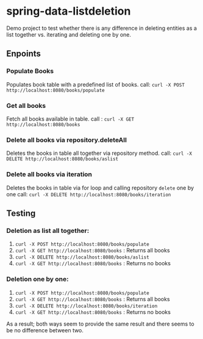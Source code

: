 # spring-data-listdeletion
Demo project to test whether there is any difference in deleting entities as a list together vs. iterating and deleting one by one.

## Enpoints
### Populate Books
Populates book table with a predefined list of books.
call: `curl -X POST http://localhost:8080/books/populate`

### Get all books
Fetch all books available in table.
call : `curl -X GET http://localhost:8080/books`

### Delete all books via repository.deleteAll
Deletes the books in table all together via repository method.
call: `curl -X DELETE http://localhost:8080/books/aslist`

### Delete all books via iteration
Deletes the books in table via for loop and calling repository `delete` one by one
call: `curl -X DELETE http://localhost:8080/books/iteration`

## Testing

### Deletion as list all together:
1. `curl -X POST http://localhost:8080/books/populate`
2. `curl -X GET http://localhost:8080/books` : Returns all books
3. `curl -X DELETE http://localhost:8080/books/aslist`
4. `curl -X GET http://localhost:8080/books` : Returns no books

### Deletion one by one:
1. `curl -X POST http://localhost:8080/books/populate`
2. `curl -X GET http://localhost:8080/books` : Returns all books
3. `curl -X DELETE http://localhost:8080/books/iteration`
4. `curl -X GET http://localhost:8080/books` : Returns no books

As a result; both ways seem to provide the same result and there seems to be no difference between two.

